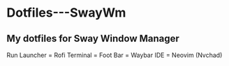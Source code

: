 # Dotfiles---SwayWm
My dotfiles for Sway Window Manager
-------------------------------------
Run Launcher = Rofi
Terminal = Foot 
Bar = Waybar
IDE = Neovim (Nvchad)
